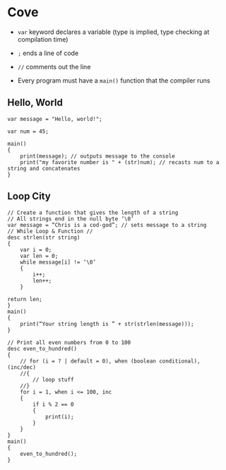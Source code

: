 # Cove

* `var` keyword declares a variable (type is implied, type checking at compilation time)

* `;` ends a line of code

* `//` comments out the line

* Every program must have a `main()` function that the compiler runs

## Hello, World
```
var message = "Hello, world!";

var num = 45;

main() 
{
	print(message);	// outputs message to the console
	print("my favorite number is " + (str)num);	// recasts num to a string and concatenates	
}
```
## Loop City

```
// Create a function that gives the length of a string
// All strings end in the null byte ‘\0’
var message = “Chris is a cod-god”;	// sets message to a string
// While Loop & Function //
desc strlen(str string)
{
	var i = 0;
	var len = 0;
	while message[i] != ‘\0’
	{
		i++;
		len++;
	}

return len;
}
main()
{
	print(“Your string length is ” + str(strlen(message)));
}
```

```
// Print all even numbers from 0 to 100
desc even_to_hundred()
{
	// for (i = ? | default = 0), when (boolean conditional), (inc/dec)
	//{
		// loop stuff
	//}  
	for i = 1, when i <= 100, inc
	{
		if i % 2 == 0
		{
			print(i);
		}
	}
}
main()
{
	even_to_hundred();
}

```